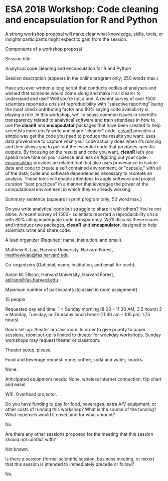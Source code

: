 # ESA 2018 Workshop: Code cleaning and encapsulation for R and Python

A strong workshop proposal will make clear what knowledge, skills,
tools, or insights participants might expect to gain from the session.

Components of a workshop proposal

Session title

Analytical code cleaning and encapsulation for R and Python

Session description (appears in the online program only; 250 words
max.)

Have you ever written a long script that conducts oodles of analyses
and wished that someone would come along and make it all clearer to
understand and use? Well you’re not alone. A recent survey of over
1500 scientists reported a crisis of reproducibility with "selective
reporting" being the most cited contributing factor and 80% saying
code availability is playing a role. In this workshop, we'll discuss
common issues in scientific transparency related to analytical
software and train attendees in how to use the **cleanR** and
**encapsulator** packages that have been created to help scientists
more *easily* write and share "cleaner"
code. [cleanR](https://github.com/ProvTools/cleanR) provides a simple
way get the code you need to produce the results you want. uses data
provenance to capture what your code actually does when it’s running
and then allows you to pull out the essential code that produces
specific outputs. By focusing on the results and code you want,
**cleanR** let’s you spend more time on your science and less on
figuring out your
code. [encapsulator](https://github.com/ProvTools/encapsulator)
provides an related tool that also uses provenance to isolate data and
code to create a self contained environment, or "capsule," with all of
the data, code and software dependencies necessary to recreate an
analysis. These tools will enable attendees to apply software and
project curation "best practices" in a manner that leverages the power
of the computational environment in which they're already working.

Summary sentence (appears in print program only; 50 word max.)

Do you write analytical code but struggle to share it with others?
You're not alone. A recent survey of 1500+ scientists reported a
reproducibility crisis with 80% citing inadequate code
transparency. We'll discuss these issues and introduce two packages,
**cleanR** and **encapsulator**, designed to help scientists write and
share code.

A lead organizer (Required; name, institution, and email).

Matthew K. Lau, Harvard University, Harvard Forest, matthewklau@fas.harvard.edu

Co-organizers (Optional; name, institution, and email for each).

Aaron M. Ellison, Harvard University, Harvard Forest, aellison@fas.harvard.edu

Maximum number of participants (to assist in room assignment)

15 people

Requested day and time:
1 = Sunday morning (8:00 – 11:30 AM; 3.5 hours)
2 = Monday, Tuesday, or Thursday lunch break (11:30 am – 1:15 pm; 1.75
hours)

Room set-up: theater or classroom. In order to give priority to paper
sessions, room set-up is limited to theater for weekday
workshops. Sunday workshops may request theater or classroom.

Theater setup, please. 

Food and beverage request: none, coffee, soda and water, snacks.

None. 

Anticipated equipment needs: None, wireless internet connection, flip
chart and easel.

Wifi. 
Overhead projector.

Do you have funding to pay for food, beverages, extra A/V equipment,
or other costs of running this workshop? What is the source of the
funding? What expenses would it cover, and for what amount?

No. 

Are there any other sessions proposed for the meeting that this
session should not conflict with?

Not known. 

Is there a session (formal scientific session, business meeting, or
mixer) that this session is intended to immediately precede or follow?

No.
